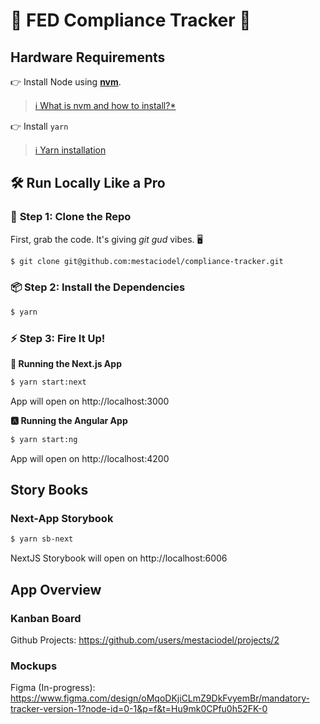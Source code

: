 # 🌟 **FED Compliance Tracker** 🚀

## Hardware Requirements

👉 Install Node using [**nvm**](https://github.com/nvm-sh/nvm).

> [ℹ️ What is nvm and how to install?\*](https://www.freecodecamp.org/news/node-version-manager-nvm-install-guide/)

👉 Install `yarn`

> [ℹ️ Yarn installation](https://classic.yarnpkg.com/lang/en/docs/install/#mac-stable)

## 🛠️ **Run Locally Like a Pro**

### 📂 **Step 1: Clone the Repo**

First, grab the code. It's giving _git gud_ vibes. 🖥️

```bash
$ git clone git@github.com:mestaciodel/compliance-tracker.git
```

### 📦 Step 2: Install the Dependencies

```bash
$ yarn
```

### ⚡ Step 3: Fire It Up!

**🎨 Running the Next.js App**

```bash
$ yarn start:next
```

App will open on http://localhost:3000

**🅰️ Running the Angular App**

```bash
$ yarn start:ng
```

App will open on http://localhost:4200

## Story Books

### Next-App Storybook

```bash
$ yarn sb-next
```

NextJS Storybook will open on http://localhost:6006

## App Overview

### Kanban Board

Github Projects: https://github.com/users/mestaciodel/projects/2

### Mockups

Figma (In-progress): https://www.figma.com/design/oMqoDKjiCLmZ9DkFvyemBr/mandatory-tracker-version-1?node-id=0-1&p=f&t=Hu9mk0CPfu0h52FK-0
